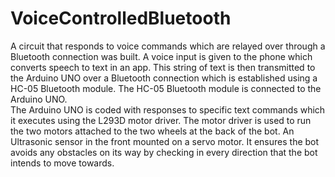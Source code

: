 # VoiceControlledBluetooth

A circuit that responds to voice commands which are relayed over through a Bluetooth connection was built. 
A voice input is given to the phone which converts speech to text in an app. 
This string of text is then transmitted to the Arduino UNO over a Bluetooth connection which is established using a HC-05 Bluetooth module.
The HC-05 Bluetooth module is connected to the Arduino UNO.  
The Arduino UNO is coded with responses to specific text commands which it executes using the L293D motor driver.
The motor driver is used to run the two motors attached to the two wheels at the back of the bot. 
An Ultrasonic sensor in the front mounted on a servo motor. 
It ensures the bot avoids any obstacles on its way by checking in every direction that the bot intends to move towards.

